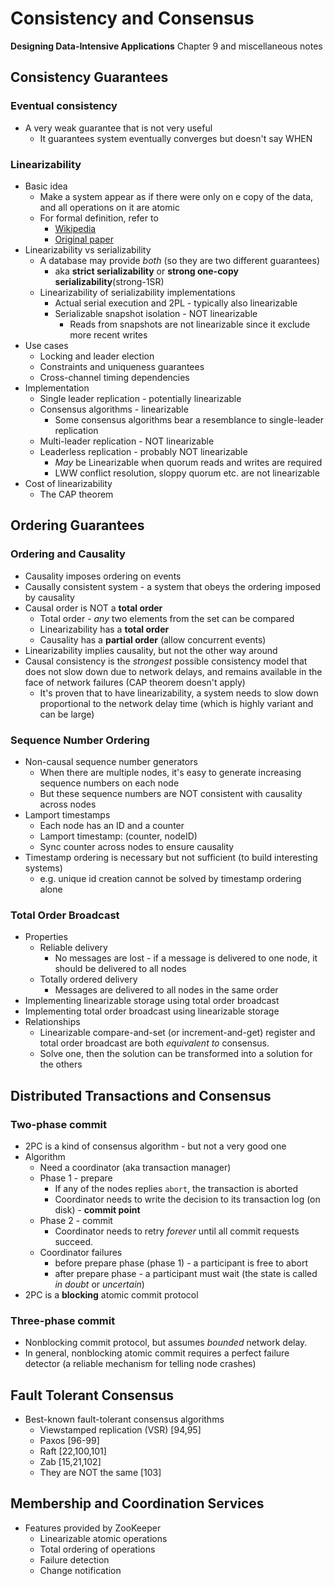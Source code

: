 # Consistency and Consensus
__Designing Data-Intensive Applications__ Chapter 9 and miscellaneous notes

## Consistency Guarantees
### Eventual consistency
* A very weak guarantee that is not very useful
  * It guarantees system eventually converges but doesn't say WHEN

### Linearizability
* Basic idea
  * Make a system appear as if there were only on e copy of the data, and all operations on it are atomic
  * For formal definition, refer to
    * [Wikipedia](https://en.wikipedia.org/wiki/Linearizability#Definition_of_linearizability)
    * [Original paper](https://cs.brown.edu/~mph/HerlihyW90/p463-herlihy.pdf)
* Linearizability vs serializability
  * A database may provide _both_ (so they are two different guarantees)
    * aka __strict serializability__ or __strong one-copy serializability__(strong-1SR)
  * Linearizability of serializability implementations
    * Actual serial execution and 2PL - typically also linearizable
    * Serializable snapshot isolation - NOT linearizable
      * Reads from snapshots are not linearizable since it exclude more recent writes
* Use cases
  * Locking and leader election
  * Constraints and uniqueness guarantees
  * Cross-channel timing dependencies
* Implementation
  * Single leader replication - potentially linearizable
  * Consensus algorithms - linearizable
    * Some consensus algorithms bear a resemblance to single-leader replication
  * Multi-leader replication - NOT linearizable
  * Leaderless replication - probably NOT linearizable
    * _May_ be Linearizable when quorum reads and writes are required
    * LWW conflict resolution, sloppy quorum etc. are not linearizable
* Cost of linearizability
  * The CAP theorem

## Ordering Guarantees
### Ordering and Causality
* Causality imposes ordering on events
* Causally consistent system - a system that obeys the ordering imposed by causality
* Causal order is NOT a __total order__
  * Total order - _any_ two elements from the set can be compared
  * Linearizability has a __total order__
  * Causality has a __partial order__ (allow concurrent events)
* Linearizability implies causality, but not the other way around
* Causal consistency is the _strongest_ possible consistency model that does not slow down due to network delays, and remains available in the face of network failures (CAP theorem doesn't apply)
  * It's proven that to have linearizability, a system needs to slow down proportional to the network delay time (which is highly variant and can be large)

### Sequence Number Ordering
* Non-causal sequence number generators
  * When there are multiple nodes, it's easy to generate increasing sequence numbers on each node
  * But these sequence numbers are NOT consistent with causality across nodes
* Lamport timestamps
  * Each node has an ID and a counter
  * Lamport timestamp: (counter, nodeID)
  * Sync counter across nodes to ensure causality
* Timestamp ordering is necessary but not sufficient (to build interesting systems)
  * e.g. unique id creation cannot be solved by timestamp ordering alone

### Total Order Broadcast
* Properties
  * Reliable delivery
    * No messages are lost - if a message is delivered to one node, it should be delivered to all nodes
  * Totally ordered delivery
    * Messages are delivered to all nodes in the same order
* Implementing linearizable storage using total order broadcast
* Implementing total order broadcast using linearizable storage
* Relationships
  * Linearizable compare-and-set (or increment-and-get) register and total order broadcast are both _equivalent to_ consensus.
  * Solve one, then the solution can be transformed into a solution for the others


## Distributed Transactions and Consensus
### Two-phase commit
* 2PC is a kind of consensus algorithm - but not a very good one
* Algorithm
  * Need a coordinator (aka transaction manager)
  * Phase 1 - prepare
    * If any of the nodes replies `abort`, the transaction is aborted
    * Coordinator needs to write the decision to its transaction log (on disk) - __commit point__
  * Phase 2 - commit
    * Coordinator needs to retry _forever_ until all commit requests succeed.
  * Coordinator failures
    * before prepare phase (phase 1) - a participant is free to abort
    * after prepare phase - a participant must wait (the state is called _in doubt_ or _uncertain_)
* 2PC is a __blocking__ atomic commit protocol

### Three-phase commit
* Nonblocking commit protocol, but assumes _bounded_ network delay.
* In general, nonblocking atomic commit requires a perfect failure detector (a reliable mechanism for telling node crashes)


## Fault Tolerant Consensus
* Best-known fault-tolerant consensus algorithms
  * Viewstamped replication (VSR) [94,95]
  * Paxos [96-99]
  * Raft [22,100,101]
  * Zab [15,21,102]
  * They are NOT the same [103]

## Membership and Coordination Services
* Features provided by ZooKeeper
  * Linearizable atomic operations
  * Total ordering of operations
  * Failure detection
  * Change notification